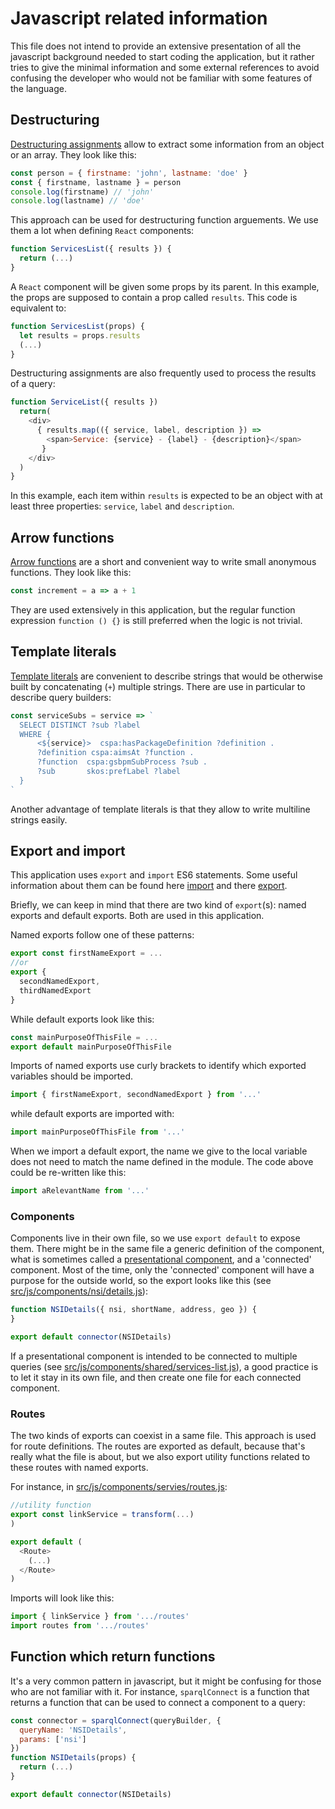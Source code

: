 # Javascript related information

This file does not intend to provide an extensive presentation of all the javascript background needed to start coding the application, but it rather tries to give the minimal information and some external references to avoid confusing the developer who would not be familiar with some features of the language.

## Destructuring

[Destructuring assignments](https://developer.mozilla.org/en-US/docs/Web/JavaScript/Reference/Operators/Destructuring_assignment) allow to extract some information from an object or an array. They look like this:

```javascript
const person = { firstname: 'john', lastname: 'doe' }
const { firstname, lastname } = person
console.log(firstname) // 'john'
console.log(lastname) // 'doe'
```

This approach can be used for destructuring function arguements. We use them a lot when defining `React` components:

```javascript
function ServicesList({ results }) {
  return (...)
}
```

A `React` component will be given some props by its parent. In this example, the props are supposed to contain a prop called `results`. This code is equivalent to:

```javascript
function ServicesList(props) {
  let results = props.results
  (...)
}
```

Destructuring assignments are also frequently used to process the results of a query:
```javascript
function ServiceList({ results })
  return(
    <div>
      { results.map(({ service, label, description }) =>
        <span>Service: {service} - {label} - {description}</span>
       }
    </div>
  )
}
```
In this example, each item within `results` is expected to be an object with at least three properties: `service`, `label` and `description`.

## Arrow functions

[Arrow functions](https://developer.mozilla.org/en/docs/Web/JavaScript/Reference/Functions/Arrow_functions) are a short and convenient way to write small anonymous functions. They look like this:

```javascript
const increment = a => a + 1
```

They are used extensively in this application, but the regular function expression `function () {}` is still preferred when the logic is not trivial.

## Template literals

[Template literals](https://developer.mozilla.org/en/docs/Web/JavaScript/Reference/Template_literals) are convenient to describe strings that would be otherwise built by concatenating (`+`) multiple strings. There are use in particular to describe query builders:

```javascript
const serviceSubs = service => `
  SELECT DISTINCT ?sub ?label
  WHERE {
      <${service}>  cspa:hasPackageDefinition ?definition .
      ?definition cspa:aimsAt ?function .
      ?function  cspa:gsbpmSubProcess ?sub .
      ?sub       skos:prefLabel ?label
  }
`
```

Another advantage of template literals is that they allow to write multiline strings easily.

## Export and import

This application uses `export` and `import` ES6 statements. Some useful information about them can be found here [import](https://developer.mozilla.org/en/docs/Web/JavaScript/Reference/Statements/import) and there [export](https://developer.mozilla.org/fr/docs/Web/JavaScript/Reference/Instructions/export).

Briefly, we can keep in mind that there are two kind of `export`(s): named exports and default exports. Both are used in this application.

Named exports follow one of these patterns:
```javascript
export const firstNameExport = ...
//or
export {
  secondNamedExport,
  thirdNamedExport
}
```

While default exports look like this:
```javascript
const mainPurposeOfThisFile = ...
export default mainPurposeOfThisFile
```

Imports of named exports use curly brackets to identify which exported variables should be imported.

```javascript
import { firstNameExport, secondNamedExport } from '...'
```

while default exports are imported with:
```javascript
import mainPurposeOfThisFile from '...'
```

When we import a default export, the name we give to the local variable does not need to match the name defined in the module. The code above could be re-written like this:

```javascript
import aRelevantName from '...'
```

### Components

Components live in their own file, so we use `export default` to expose them. There might be in the same file a generic definition of the component, what is sometimes called a [presentational component](https://medium.com/@dan_abramov/smart-and-dumb-components-7ca2f9a7c7d0#.sdajayptd), and a 'connected' component. Most of the time, only the 'connected' component will have a purpose for the outside world, so the export looks like this (see [src/js/components/nsi/details.js](../src/js/components/nsi/details.js)):
```javascript
function NSIDetails({ nsi, shortName, address, geo }) {
}

export default connector(NSIDetails)
```

If a presentational component is intended to be connected to multiple queries (see [src/js/components/shared/services-list.js](../src/js/components/shared/services-list.js)), a good practice is to let it stay in its own file, and then create one file for each connected component.

### Routes

The two kinds of exports can coexist in a same file. This approach is used for route definitions. The routes are exported as default,  because that's really what the file is about, but we also export utility functions related to these routes with named exports.

For instance, in [src/js/components/servies/routes.js](../src/js/components/servies/routes.js'):

```javascript
//utility function
export const linkService = transform(...)
)

export default (
  <Route>
    (...)
  </Route>
)
```

Imports will look like this:
```javascript
import { linkService } from '.../routes'
import routes from '.../routes'
```

## Function which return functions

It's a very common pattern in javascript, but it might be confusing for those who are not familiar with it. For instance, `sparqlConnect` is a function that returns a function that can be used to connect a component to a query:

```javascript
const connector = sparqlConnect(queryBuilder, {
  queryName: 'NSIDetails',
  params: ['nsi']
})
function NSIDetails(props) {
  return (...)
}

export default connector(NSIDetails)
```

